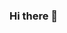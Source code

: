 ### Hi there 👋

<!--
**kipkoechke/kipkoechke** is a ✨ _special_ ✨ repository because its `README.md` (this file) appears on your GitHub profile.

Here are some ideas to get you started:

 #### 🔭 I’m currently working on Bursary Management Application
 #### 🌱 I’m currently learning Python
 #### 👯 I’m looking to collaborate on Dart and Flutter
 #### 🤔 I’m looking for help with SQL
 #### 💬 Ask me about Flutter
 #### 📫 How to reach me: chepkwonyke1@gmail.com
 #### 😄 Pronouns: ...
 #### ⚡ Fun fact: ...
-->
